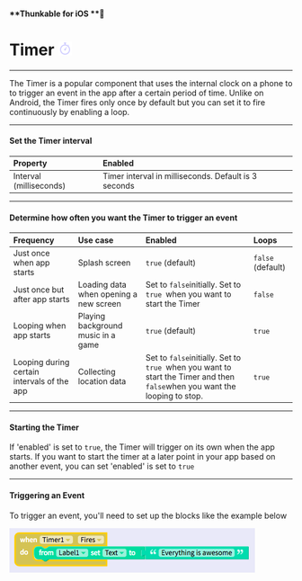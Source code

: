 #### **Thunkable for iOS **

# Timer ![](/assets/timer-ios-icon.png)

---

The Timer is a popular component that uses the internal clock on a phone to to trigger an event in the app after a certain period of time. Unlike on Android, the Timer fires only once by default but you can set it to fire continuously by enabling a loop.

---

#### Set the Timer interval

| Property | Enabled |
| :--- | :--- |
| Interval \(milliseconds\) | Timer interval in milliseconds. Default is 3 seconds |

---

#### Determine how often you want the Timer to trigger an event

| Frequency | Use case | Enabled | Loops |
| :--- | :--- | :--- | :--- |
| Just once when app starts | Splash screen | `true` \(default\) | `false` \(default\) |
| Just once but after app starts | Loading data when opening a new screen | Set to `false`initially. Set to `true `when you want to start the Timer | `false` |
| Looping when app starts | Playing background music in a game | `true` \(default\) | `true`  |
| Looping during certain intervals of the app | Collecting location data | Set to `false`initially. Set to `true `when you want to start the Timer and then `false`when you want the looping to stop. | `true`   |

---

#### Starting the Timer

If 'enabled' is set to `true`, the Timer will trigger on its own when the app starts. If you want to start the timer at a later point in your app based on another event, you can set 'enabled' is set to `true`

---

#### Triggering an Event

To trigger an event, you'll need to set up the blocks like the example below

![](/assets/timer-ios-fig-1.png)



